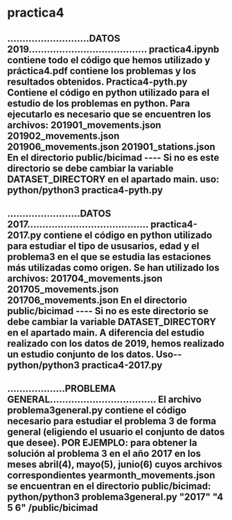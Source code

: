 # practica4
...........................DATOS 2019.......................................
practica4.ipynb contiene todo el código que hemos utilizado y práctica4.pdf contiene los problemas y los resultados obtenidos.
Practica4-pyth.py Contiene el código en python utilizado para el estudio de los problemas en python. Para ejecutarlo es necesario que se encuentren los archivos: 201901_movements.json
201902_movements.json
201906_movements.json
201901_stations.json 
En el directorio public/bicimad ---- Si no es este directorio se debe cambiar la variable DATASET_DIRECTORY en el apartado main.
uso: python/python3 practica4-pyth.py
---------------------------------------
........................DATOS 2017........................................
practica4-2017.py contiene el código en python utilizado para estudiar el tipo de ususarios, edad y el problema3 en el que se estudia las estaciones más utilizadas como origen. Se han utilizado los archivos:
201704_movements.json
201705_movements.json
201706_movements.json
En el directorio public/bicimad ---- Si no es este directorio se debe cambiar la variable DATASET_DIRECTORY en el apartado main.
A diferencia del estudio realizado con los datos de 2019, hemos realizado un estudio conjunto de los datos.
Uso-- python/python3 practica4-2017.py
-------------------------------------
...................PROBLEMA GENERAL...................................
El archivo problema3general.py contiene el código necesario para estudiar el problema 3 de forma general (eligiendo el usuario el conjunto de datos que desee).
POR EJEMPLO: para obtener la solución al problema 3 en el año 2017 en los meses abril(4), mayo(5), junio(6) cuyos archivos correspondientes yearmonth_movements.json se encuentran en el directorio public/bicimad:                                             
python/python3  problema3general.py "2017" "4 5 6" /public/bicimad
------------------------------------------------------------------
